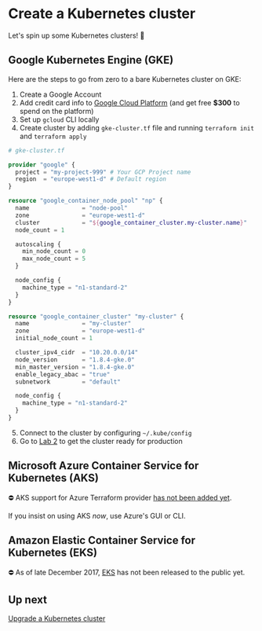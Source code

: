 # Create a Kubernetes cluster

Let's spin up some Kubernetes clusters! 👏

## Google Kubernetes Engine (GKE)

Here are the steps to go from zero to a bare Kubernetes cluster on GKE:

1. Create a Google Account
2. Add credit card info to [Google Cloud Platform](/) (and get free **$300** to spend on the platform)
3. Set up `gcloud` CLI locally
4. Create cluster by adding `gke-cluster.tf` file and running `terraform init` and `terraform apply`

```tf
# gke-cluster.tf

provider "google" {
  project = "my-project-999" # Your GCP Project name
  region  = "europe-west1-d" # Default region
}

resource "google_container_node_pool" "np" {
  name               = "node-pool"
  zone               = "europe-west1-d"
  cluster            = "${google_container_cluster.my-cluster.name}"
  node_count = 1

  autoscaling {
    min_node_count = 0
    max_node_count = 5
  }

  node_config {
    machine_type = "n1-standard-2"
  }
}

resource "google_container_cluster" "my-cluster" {
  name               = "my-cluster"
  zone               = "europe-west1-d"
  initial_node_count = 1

  cluster_ipv4_cidr  = "10.20.0.0/14"
  node_version       = "1.8.4-gke.0"
  min_master_version = "1.8.4-gke.0"
  enable_legacy_abac = "true"
  subnetwork         = "default"

  node_config {
    machine_type = "n1-standard-2"
  }
}
```

5. Connect to the cluster by configuring `~/.kube/config`
6. Go to [Lab 2](/labs/lab2/overview.md) to get the cluster ready for production

## Microsoft Azure Container Service for Kubernetes (AKS)

⛔️ AKS support for Azure Terraform provider [has not been added yet](https://github.com/terraform-providers/terraform-provider-azurerm/issues/471).

If you insist on using AKS *now*, use Azure's GUI or CLI.

## Amazon Elastic Container Service for Kubernetes (EKS)

⛔️ As of late December 2017, [EKS](https://aws.amazon.com/eks/) has not been released to the public yet.

## Up next

[Upgrade a Kubernetes cluster](/labs/lab1/upgrade-cluster.md)
